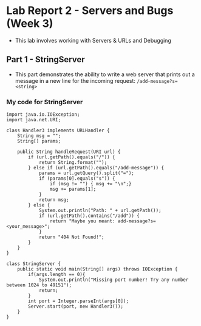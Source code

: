 # **Lab Report 2 - Servers and Bugs (Week 3)**
* This lab involves working with Servers & URLs and Debugging

## **Part 1 - StringServer**
* This part demonstrates the ability to write a web server that prints out a message in a new line for the incoming request: `/add-message?s=<string>`

### **My code for StringServer**
```
import java.io.IOException;
import java.net.URI;

class Handler3 implements URLHandler {
    String msg = "";
    String[] params;

    public String handleRequest(URI url) {
        if (url.getPath().equals("/")) {
            return String.format("");
        } else if (url.getPath().equals("/add-message")) {
            params = url.getQuery().split("=");
            if (params[0].equals("s")) {
                if (msg != "") { msg += "\n";}
                msg += params[1];
            }
            return msg;
        } else {
            System.out.println("Path: " + url.getPath());
            if (url.getPath().contains("/add")) {
                return "Maybe you meant: add-message?s=<your_message>";
            }
            return "404 Not Found!";
        }
    }
}

class StringServer {
    public static void main(String[] args) throws IOException {
        if(args.length == 0){
            System.out.println("Missing port number! Try any number between 1024 to 49151");
            return;
        }
        int port = Integer.parseInt(args[0]);
        Server.start(port, new Handler3());
    }
}
```

